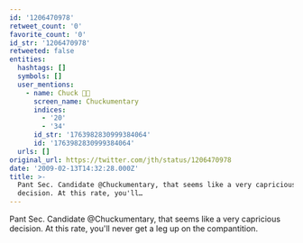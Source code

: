 ```yaml
---
id: '1206470978'
retweet_count: '0'
favorite_count: '0'
id_str: '1206470978'
retweeted: false
entities:
  hashtags: []
  symbols: []
  user_mentions:
    - name: Chuck 🌲🌊
      screen_name: Chuckumentary
      indices:
        - '20'
        - '34'
      id_str: '1763982830999384064'
      id: '1763982830999384064'
  urls: []
original_url: https://twitter.com/jth/status/1206470978
date: '2009-02-13T14:32:28.000Z'
title: >-
  Pant Sec. Candidate @Chuckumentary, that seems like a very capricious
  decision. At this rate, you'll…
---
```


Pant Sec. Candidate @Chuckumentary, that seems like a very capricious decision. At this rate, you'll never get a leg up on the compantition.